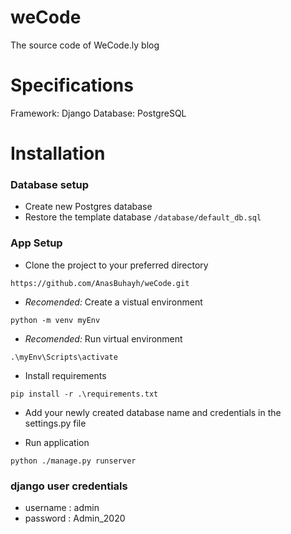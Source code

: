 # weCode
The source code of WeCode.ly blog

# Specifications
Framework: Django
Database: PostgreSQL

# Installation

### Database setup

- Create new Postgres database
- Restore the template database  `/database/default_db.sql`


### App Setup

- Clone the project to your preferred directory

`https://github.com/AnasBuhayh/weCode.git`

- *Recomended:* Create a vistual environment

`python -m venv myEnv`

- *Recomended:* Run virtual environment

`.\myEnv\Scripts\activate`

- Install requirements

`pip install -r .\requirements.txt`

- Add your newly created database name and credentials in the settings.py file

- Run application

`python ./manage.py runserver`

### django user credentials

- username : admin
- password : Admin_2020
